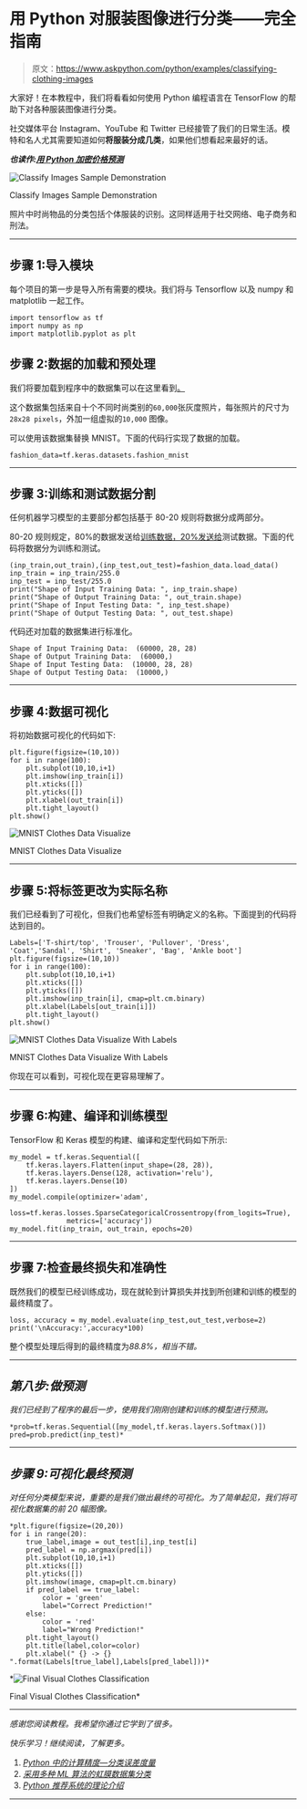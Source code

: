 # 用 Python 对服装图像进行分类——完全指南

> 原文：<https://www.askpython.com/python/examples/classifying-clothing-images>

大家好！在本教程中，我们将看看如何使用 Python 编程语言在 TensorFlow 的帮助下对各种服装图像进行分类。

社交媒体平台 Instagram、YouTube 和 Twitter 已经接管了我们的日常生活。模特和名人尤其需要知道如何**将服装分成几类**，如果他们想看起来最好的话。

***也读作:[用 Python 加密价格预测](https://www.askpython.com/python/examples/crypto-price-prediction)***

![Classify Images Sample Demonstration](img/526ffa1719fd76fc50d9fabf7ec7d1fc.png)

Classify Images Sample Demonstration

照片中时尚物品的分类包括个体服装的识别。这同样适用于社交网络、电子商务和刑法。

* * *

## 步骤 1:导入模块

每个项目的第一步是导入所有需要的模块。我们将与 Tensorflow 以及 numpy 和 matplotlib 一起工作。

```
import tensorflow as tf
import numpy as np
import matplotlib.pyplot as plt

```

## 步骤 2:数据的加载和预处理

我们将要加载到程序中的数据集可以在这里看到[。](https://www.tensorflow.org/api_docs/python/tf/keras/datasets/fashion_mnist/load_data)

这个数据集包括来自十个不同时尚类别的`60,000`张灰度照片，每张照片的尺寸为`28x28 pixels`，外加一组虚拟的`10,000` 图像。

可以使用该数据集替换 MNIST。下面的代码行实现了数据的加载。

```
fashion_data=tf.keras.datasets.fashion_mnist

```

* * *

## 步骤 3:训练和测试数据分割

任何机器学习模型的主要部分都包括基于 80-20 规则将数据分成两部分。

80-20 规则规定，80%的数据发送给[训练数据，20%发送给](https://www.askpython.com/python/examples/split-data-training-and-testing-set)测试数据。下面的代码将数据分为训练和测试。

```
(inp_train,out_train),(inp_test,out_test)=fashion_data.load_data()
inp_train = inp_train/255.0
inp_test = inp_test/255.0
print("Shape of Input Training Data: ", inp_train.shape)
print("Shape of Output Training Data: ", out_train.shape)
print("Shape of Input Testing Data: ", inp_test.shape)
print("Shape of Output Testing Data: ", out_test.shape)

```

代码还对加载的数据集进行标准化。

```
Shape of Input Training Data:  (60000, 28, 28)
Shape of Output Training Data:  (60000,)
Shape of Input Testing Data:  (10000, 28, 28)
Shape of Output Testing Data:  (10000,)

```

* * *

## 步骤 4:数据可视化

将初始数据可视化的代码如下:

```
plt.figure(figsize=(10,10))
for i in range(100):
    plt.subplot(10,10,i+1)
    plt.imshow(inp_train[i])
    plt.xticks([])
    plt.yticks([])
    plt.xlabel(out_train[i])
    plt.tight_layout()
plt.show()

```

![MNIST Clothes Data Visualize](img/1493e74832b422c0cb5af6a5a602ff60.png)

MNIST Clothes Data Visualize

* * *

## 步骤 5:将标签更改为实际名称

我们已经看到了可视化，但我们也希望标签有明确定义的名称。下面提到的代码将达到目的。

```
Labels=['T-shirt/top', 'Trouser', 'Pullover', 'Dress', 'Coat','Sandal', 'Shirt', 'Sneaker', 'Bag', 'Ankle boot']
plt.figure(figsize=(10,10))
for i in range(100):
    plt.subplot(10,10,i+1)
    plt.xticks([])
    plt.yticks([])
    plt.imshow(inp_train[i], cmap=plt.cm.binary)
    plt.xlabel(Labels[out_train[i]])
    plt.tight_layout()
plt.show()

```

![MNIST Clothes Data Visualize With Labels](img/414cae78e84aebe1a3f43bef751a7145.png)

MNIST Clothes Data Visualize With Labels

你现在可以看到，可视化现在更容易理解了。

* * *

## 步骤 6:构建、编译和训练模型

TensorFlow 和 Keras 模型的构建、编译和定型代码如下所示:

```
my_model = tf.keras.Sequential([
    tf.keras.layers.Flatten(input_shape=(28, 28)),
    tf.keras.layers.Dense(128, activation='relu'),
    tf.keras.layers.Dense(10)
])
my_model.compile(optimizer='adam',
              loss=tf.keras.losses.SparseCategoricalCrossentropy(from_logits=True),
              metrics=['accuracy'])
my_model.fit(inp_train, out_train, epochs=20)

```

* * *

## 步骤 7:检查最终损失和准确性

既然我们的模型已经训练成功，现在就轮到计算损失并找到所创建和训练的模型的最终精度了。

```
loss, accuracy = my_model.evaluate(inp_test,out_test,verbose=2)
print('\nAccuracy:',accuracy*100)

```

整个模型处理后得到的最终精度为*88.8%，相当不错。*

* * *

## *第八步:做预测*

*我们已经到了程序的最后一步，使用我们刚刚创建和训练的模型进行预测。*

```
*prob=tf.keras.Sequential([my_model,tf.keras.layers.Softmax()])
pred=prob.predict(inp_test)* 
```

* * *

## *步骤 9:可视化最终预测*

*对任何分类模型来说，重要的是我们做出最终的可视化。为了简单起见，我们将可视化数据集的前 20 幅图像。*

```
*plt.figure(figsize=(20,20))
for i in range(20):
    true_label,image = out_test[i],inp_test[i]
    pred_label = np.argmax(pred[i])
    plt.subplot(10,10,i+1)
    plt.xticks([])
    plt.yticks([])
    plt.imshow(image, cmap=plt.cm.binary)
    if pred_label == true_label:
        color = 'green'
        label="Correct Prediction!"
    else:
        color = 'red'
        label="Wrong Prediction!"
    plt.tight_layout()
    plt.title(label,color=color)
    plt.xlabel(" {} -> {} ".format(Labels[true_label],Labels[pred_label]))* 
```

*![Final Visual Clothes Classification](img/2f293be0d381744905b824f58042f606.png)

Final Visual Clothes Classification* 

* * *

*感谢您阅读教程。我希望你通过它学到了很多。*

*快乐学习！继续阅读，了解更多。*

1.  *[Python 中的计算精度—分类误差度量](https://www.askpython.com/python/examples/calculating-precision)*
2.  *[采用多种 ML 算法的虹膜数据集分类](https://www.askpython.com/python/examples/iris-dataset-classification)*
3.  *[Python 推荐系统的理论介绍](https://www.askpython.com/python/examples/theory-intro-recommendation-systems)*

* * *